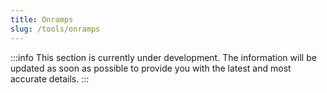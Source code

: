 ```yaml
---
title: Onramps
slug: /tools/onramps
---
```


:::info
This section is currently under development. The information will be updated as soon as possible to provide you with the latest and most accurate details.
:::